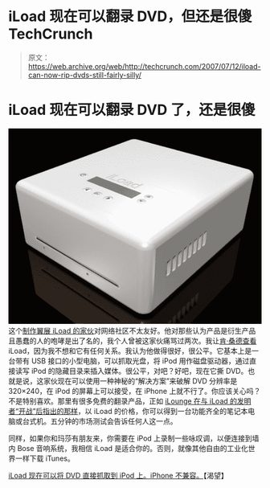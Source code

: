 # iLoad 现在可以翻录 DVD，但还是很傻 TechCrunch

> 原文：<https://web.archive.org/web/http://techcrunch.com/2007/07/12/iload-can-now-rip-dvds-still-fairly-silly/>

# iLoad 现在可以翻录 DVD 了，还是很傻

![](img/f526f26019204b2e5404e409d033c525.png)
这个[制作翼展 iLoad 的家伙](https://web.archive.org/web/20221028104054/http://gizmodo.com/gadgets/portable-media/iload-inventor-vents-is-out-on-bail-136934.php)对网络社区不太友好。他对那些认为产品是衍生产品且愚蠢的人的咆哮是出了名的，我个人曾被这家伙痛骂过两次。我让[肯·桑德查看](https://web.archive.org/web/20221028104054/http://crunchgear.com/2007/05/30/iload-review/)iLoad，因为我不想和它有任何关系。我认为他做得很好，很公平。它基本上是一台带有 USB 接口的小型电脑，可以抓取光盘，将 iPod 用作磁盘驱动器，通过直接读写 iPod 的隐藏目录来插入媒体。很公平，对吧？好吧，现在它撕 DVD。也就是说，这家伙现在可以使用一种神秘的“解决方案”来破解 DVD 分辨率是 320×240，在 iPod 的屏幕上可以接受，在 iPhone 上就不行了。你应该关心吗？不是特别喜欢。那里有很多免费的翻录产品，正如 [iLounge 在与 iLoad 的发明者“开战”后指出的那样](https://web.archive.org/web/20221028104054/http://backstage.ilounge.com/index.php/backstage/comments/getting-rid-of-iload-and-wingspan-the-full-story/)，以 iLoad 的价格，你可以得到一台功能齐全的笔记本电脑或台式机。五分钟的市场测试会告诉任何人这一点。

同样，如果你和玛莎有朋友来，你需要在 iPod 上录制一些咏叹调，以便连接到墙内 Bose 音响系统，我相信 iLoad 是适合你的。否则，就像其他自由的工业化世界一样下载 iTunes。

[iLoad 现在可以将 DVD 直接抓取到 iPod 上。iPhone 不兼容。](https://web.archive.org/web/20221028104054/http://crave.cnet.com/8301-1_105-9742158-1.html)【渴望】